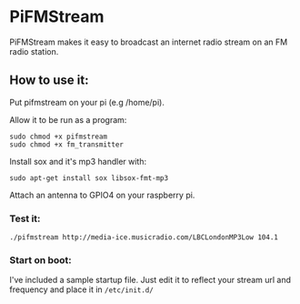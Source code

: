 PiFMStream
========
PiFMStream makes it easy to broadcast an internet radio stream on an FM radio station.

## How to use it:
Put pifmstream on your pi (e.g /home/pi).

Allow it to be run as a program:
```
sudo chmod +x pifmstream
sudo chmod +x fm_transmitter
```

Install sox and it's mp3 handler with:
```
sudo apt-get install sox libsox-fmt-mp3
```

Attach an antenna to GPIO4 on your raspberry pi.

### Test it:

```
./pifmstream http://media-ice.musicradio.com/LBCLondonMP3Low 104.1
```

### Start on boot:

I've included a sample startup file. Just edit it to reflect your stream url and frequency and place it in `/etc/init.d/`